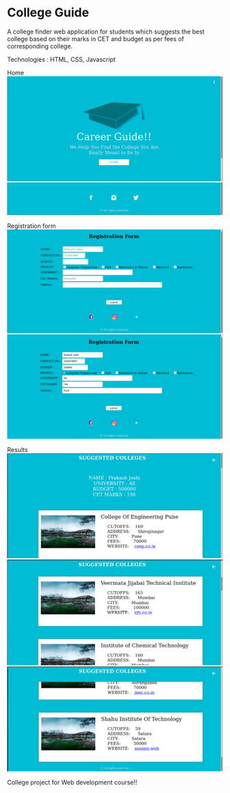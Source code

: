 # College Guide
A college finder web application for students which suggests the best college based on their marks in CET and budget as per fees of corresponding college.

Technologies : HTML, CSS, Javascript

Home
<img src="screenshots/home.png">
<img src="screenshots/home2.png">

Registration form
<img src="screenshots/search.png">
<img src="screenshots/search2.png">

Results
<img src="screenshots/result1.png">
<img src="screenshots/result2.png">
<img src="screenshots/result4.png">

College project for Web development course!!
